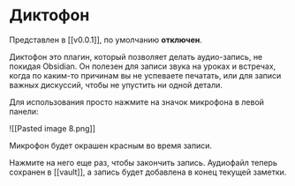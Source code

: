 # Диктофон

Представлен в [[v0.0.1]], по умолчанию **отключен**.

Диктофон это плагин, который позволяет делать аудио-запись, не покидая Obsidian. Он полезен для записи звука на уроках и встречах, когда по каким-то причинам вы не успеваете печатать, или для записи важных дискуссий, чтобы не упустить ни одной детали.

Для использования просто нажмите на значок микрофона в левой панели:

![[Pasted image 8.png]]

Микрофон будет окрашен красным во время записи.

Нажмите на него еще раз, чтобы закончить запись. Аудиофайл теперь сохранен в [[vault]], а запись будет добавлена в конец текущей заметки.